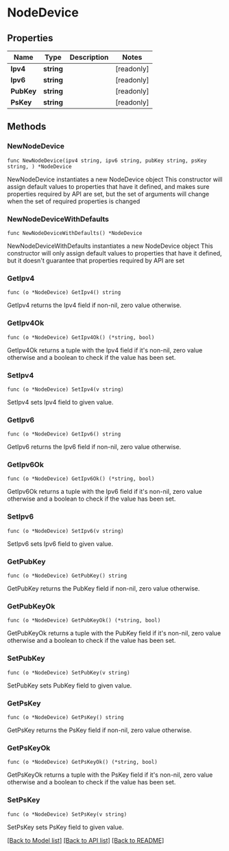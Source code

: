 # NodeDevice

## Properties

Name | Type | Description | Notes
------------ | ------------- | ------------- | -------------
**Ipv4** | **string** |  | [readonly] 
**Ipv6** | **string** |  | [readonly] 
**PubKey** | **string** |  | [readonly] 
**PsKey** | **string** |  | [readonly] 

## Methods

### NewNodeDevice

`func NewNodeDevice(ipv4 string, ipv6 string, pubKey string, psKey string, ) *NodeDevice`

NewNodeDevice instantiates a new NodeDevice object
This constructor will assign default values to properties that have it defined,
and makes sure properties required by API are set, but the set of arguments
will change when the set of required properties is changed

### NewNodeDeviceWithDefaults

`func NewNodeDeviceWithDefaults() *NodeDevice`

NewNodeDeviceWithDefaults instantiates a new NodeDevice object
This constructor will only assign default values to properties that have it defined,
but it doesn't guarantee that properties required by API are set

### GetIpv4

`func (o *NodeDevice) GetIpv4() string`

GetIpv4 returns the Ipv4 field if non-nil, zero value otherwise.

### GetIpv4Ok

`func (o *NodeDevice) GetIpv4Ok() (*string, bool)`

GetIpv4Ok returns a tuple with the Ipv4 field if it's non-nil, zero value otherwise
and a boolean to check if the value has been set.

### SetIpv4

`func (o *NodeDevice) SetIpv4(v string)`

SetIpv4 sets Ipv4 field to given value.


### GetIpv6

`func (o *NodeDevice) GetIpv6() string`

GetIpv6 returns the Ipv6 field if non-nil, zero value otherwise.

### GetIpv6Ok

`func (o *NodeDevice) GetIpv6Ok() (*string, bool)`

GetIpv6Ok returns a tuple with the Ipv6 field if it's non-nil, zero value otherwise
and a boolean to check if the value has been set.

### SetIpv6

`func (o *NodeDevice) SetIpv6(v string)`

SetIpv6 sets Ipv6 field to given value.


### GetPubKey

`func (o *NodeDevice) GetPubKey() string`

GetPubKey returns the PubKey field if non-nil, zero value otherwise.

### GetPubKeyOk

`func (o *NodeDevice) GetPubKeyOk() (*string, bool)`

GetPubKeyOk returns a tuple with the PubKey field if it's non-nil, zero value otherwise
and a boolean to check if the value has been set.

### SetPubKey

`func (o *NodeDevice) SetPubKey(v string)`

SetPubKey sets PubKey field to given value.


### GetPsKey

`func (o *NodeDevice) GetPsKey() string`

GetPsKey returns the PsKey field if non-nil, zero value otherwise.

### GetPsKeyOk

`func (o *NodeDevice) GetPsKeyOk() (*string, bool)`

GetPsKeyOk returns a tuple with the PsKey field if it's non-nil, zero value otherwise
and a boolean to check if the value has been set.

### SetPsKey

`func (o *NodeDevice) SetPsKey(v string)`

SetPsKey sets PsKey field to given value.



[[Back to Model list]](../README.md#documentation-for-models) [[Back to API list]](../README.md#documentation-for-api-endpoints) [[Back to README]](../README.md)


